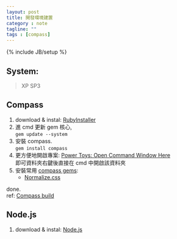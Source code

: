 ```yaml
---
layout: post
title: 開發環境建置
category : note
tagline: ""
tags : [compass]
---
```

{% include JB/setup %}

## System:
> XP SP3

## Compass
1. download & instal: [RubyInstaller](http://rubyinstaller.org/downloads/)
2. 進 cmd 更新 gem 核心,  
`gem update --system`
3. 安裝 compass.  
`gem install compass`
4. 更方便地開啟專案: [Power Toys: Open Command Window Here](http://windows.microsoft.com/is-is/windows/xp-downloads#2TC=powertoys)  
即可資料夾右鍵後直接在 cmd 中開啟該資料夾
5. 安裝常用 [compass gems](http://rubygems.org/search?utf8=%E2%9C%93&query=compass):
    + [Normalize.css](https://github.com/ksmandersen/compass-normalize)

done.  
ref: [Compass build](http://compass-style.org/install/)


## Node.js
1. download & instal: [Node.js](http://nodejs.org/)